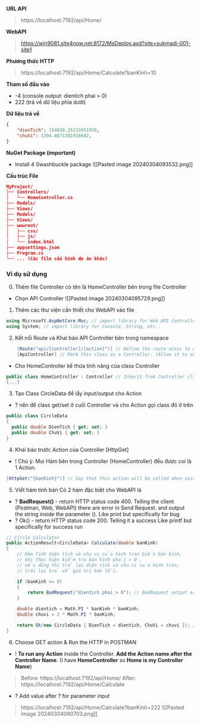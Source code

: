 **URL API**
> https://localhost:7192/api/Home/

**WebAPI**
>https://win9081.site4now.net:8172/MsDeploy.axd?site=sukmadi-001-site1

**Phương thức HTTP**
> https://localhost:7192/api/Home/Calculate?banKinh=10

**Tham số đầu vào**
+ -4 (console output: dientich phai > 0)
+ 222 (trả về dữ liệu phía dưới)

**Dữ liệu trả về**
```json
{
    "dienTich": 154830.25233951936,
    "chuVi": 1394.8671381938682,
}
```

**NuGet Package (important)**
+ Install 4 Swashbuckle package
![[Pasted image 20240304093532.png]]

**Cấu trúc File**
```json
MyProject/
├── Controllers/
│   └── HomeController.cs
├── Models/
├── Views/
├── Models/
├── Views/
├── wwwroot/           
│   ├── css/           
│   ├── js/       
│   └── index.html     
├── appsettings.json
├── Program.cs
└── ... (Các file cấu hình dự án khác)
```

### Ví dụ sử dụng
0) Thêm file Controller có tên là HomeController bên trong file Controller
+ Chọn API Controller 
![[Pasted image 20240304095729.png]]
1) Thêm các thư viện cần thiết cho WebAPI vào file
```cs
using Microsoft.AspNetCore.Mvc; // import library for Web API Controller
using System; // import library for Console, String, etc..
```

2) Kết nối Route và Khai báo API Controller bên trong namespace
```cs
    [Route("api/[controller]/[action]")] // Define the route acess to Actions (function) inside Controller
    [ApiController] // Mark this class as a Controller. (Allow it to automatically activate some feature like check model state, handle errors, etc..)
```
+ Cho HomeController kế thừa tính năng của class Controller 
```cs
public class HomeController : Controller // Inherit from Controller class. Give access to some WebAPI feature like View, etc..
{...}
```


3) Tạo Class CircleData để lấy input/output cho Action
+ ? nên để class get/set ở cuối Controller và cho Action gọi class đó ở trên 
```cs
public class CircleData
{
  public double DienTich { get; set; }
  public double ChuVi { get; set; }
}
```

4) Khai báo trước Action của Controller  [HttpGet] 
+ ! Chú ý: Mọi Hàm bên trong Controller (HomeController) đều được coi là 1 Action. 
```cs
[HttpGet("{banKinh}")] // Say that this action will be called when using HttpGet method with a parameter
```
5) Viết hàm tính bán 
Có 2 hàm đặc biệt cho WebAPI là 
+ ? **BadRequest()** - return HTTP status code 400. Telling the client (Postman, Web, WebAPI) there are error in Send Request. and output the string inside the parameter ().
	Like print but specifically for bug
+ ? Ok() - return HTTP status code 200. Telling it a success
	Like printf but specifically for success run
```cs
// Circle Calculator
public ActionResult<CircleData> Calculate(double banKinh)
{
    // Hàm tính diện tích và chu vi của hình tròn biến bán kính,
    // khi thực hiện kiểm tra bán kính phải > 0 ,
    // nếu đúng thì trả lại diện tích và chu vi của hình tròn,
    // trái lại trả về giá trị báo lỗi.

    if (banKinh <= 0)
    {
        return BadRequest("dientich phai > 0"); // BadRequest output error message ("dientich phai > 0"). Just like print for bug
    }

    double dientich = Math.PI * banKinh * banKinh;
    double chuvi = 2 * Math.PI * banKinh;

    return Ok(new CircleData { DienTich = dientich, ChuVi = chuvi }); // Ok() mean return 200 status code (200 mean success)
}
```

6) Choose GET action & Run the HTTP in POSTMAN 
+ ! **To run any Action** inside the Controller. **Add the Action name after the Controller Name**. (I have **HomeController** so **Home is my Controller Name**)
>Before: https://localhost:7192/api/Home/
>After: https://localhost:7192/api/Home/Calculate

+ ? Add value after ? for parameter input
> https://localhost:7192/api/Home/Calculate?banKinh=222
![[Pasted image 20240304090703.png]]

